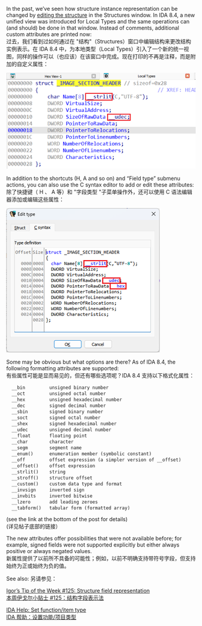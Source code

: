 In the past, we’ve seen how structure instance representation can be changed by [editing the structure](https://hex-rays.com/blog/igors-tip-of-the-week-125-structure-fields-representation/) in the Structures window. In IDA 8.4, a new unified view was introduced for Local Types and the same operations can (and should) be done in that window. Instead of comments, additional custom attributes are printed now:  
过去，我们看到过如何通过在 "结构"（Structures）窗口中编辑结构来更改结构实例表示。在 IDA 8.4 中，为本地类型（Local Types）引入了一个新的统一视图，同样的操作可以（也应该）在该窗口中完成。现在打印的不再是注释，而是附加的自定义属性：

![](assets/2024/03/fieldattrs1.png)

In addition to the shortcuts (H, A and so on) and “Field type” submenu actions, you can also use the C syntax editor to add or edit these attributes:  
除了快捷键（ H 、 A 等）和 "字段类型 "子菜单操作外，还可以使用 C 语法编辑器添加或编辑这些属性：

![](assets/2024/03/fieldattrs2.png)

Some may be obvious but what options are there? As of IDA 8.4, the following formatting attributes are supported:  
有些属性可能是显而易见的，但还有哪些选项呢？IDA 8.4 支持以下格式化属性：

```
  __bin         unsigned binary number
  __oct         unsigned octal number
  __hex         unsigned hexadecimal number
  __dec         signed decimal number
  __sbin        signed binary number
  __soct        signed octal number
  __shex        signed hexadecimal number
  __udec        unsigned decimal number
  __float       floating point
  __char        character
  __segm        segment name
  __enum()      enumeration member (symbolic constant)
  __off         offset expression (a simpler version of __offset)
  __offset()    offset expression
  __strlit()    string
  __stroff()    structure offset
  __custom()    custom data type and format
  __invsign     inverted sign
  __invbits     inverted bitwise
  __lzero       add leading zeroes
  __tabform()   tabular form (formatted array)
```

(see the link at the bottom of the post for details)  
(详见帖子底部的链接）

The new attributes offer possibilities that were not available before; for example, signed fields were not supported explicitly but either always positive or always negated values.  
新属性提供了以前所不具备的可能性；例如，以前不明确支持带符号字段，但支持始终为正或始终为负的值。

See also: 另请参见：

[Igor’s Tip of the Week #125: Structure field representation  
本周伊戈尔小贴士 #125：结构字段表示法](https://hex-rays.com/blog/igors-tip-of-the-week-125-structure-fields-representation/)

[IDA Help: Set function/item type  
IDA 帮助：设置功能/项目类型](https://hex-rays.com//products/ida/support/idadoc/1361.shtml)
